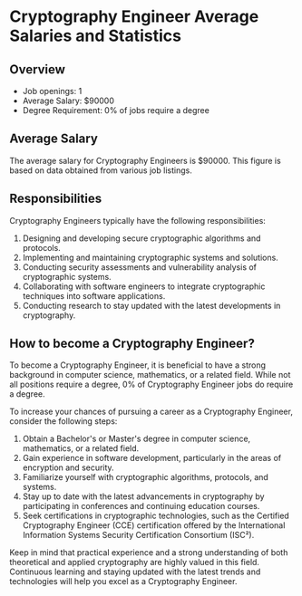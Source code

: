 # Cryptography Engineer Average Salaries and Statistics

## Overview
- Job openings: 1
- Average Salary: $90000
- Degree Requirement: 0% of jobs require a degree

## Average Salary
The average salary for Cryptography Engineers is $90000. This figure is based on data obtained from various job listings.

## Responsibilities
Cryptography Engineers typically have the following responsibilities:

1. Designing and developing secure cryptographic algorithms and protocols.
2. Implementing and maintaining cryptographic systems and solutions.
3. Conducting security assessments and vulnerability analysis of cryptographic systems.
4. Collaborating with software engineers to integrate cryptographic techniques into software applications.
5. Conducting research to stay updated with the latest developments in cryptography.

## How to become a Cryptography Engineer?
To become a Cryptography Engineer, it is beneficial to have a strong background in computer science, mathematics, or a related field. While not all positions require a degree, 0% of Cryptography Engineer jobs do require a degree.

To increase your chances of pursuing a career as a Cryptography Engineer, consider the following steps:

1. Obtain a Bachelor's or Master's degree in computer science, mathematics, or a related field.
2. Gain experience in software development, particularly in the areas of encryption and security.
3. Familiarize yourself with cryptographic algorithms, protocols, and systems.
4. Stay up to date with the latest advancements in cryptography by participating in conferences and continuing education courses.
5. Seek certifications in cryptographic technologies, such as the Certified Cryptography Engineer (CCE) certification offered by the International Information Systems Security Certification Consortium (ISC²).

Keep in mind that practical experience and a strong understanding of both theoretical and applied cryptography are highly valued in this field. Continuous learning and staying updated with the latest trends and technologies will help you excel as a Cryptography Engineer.